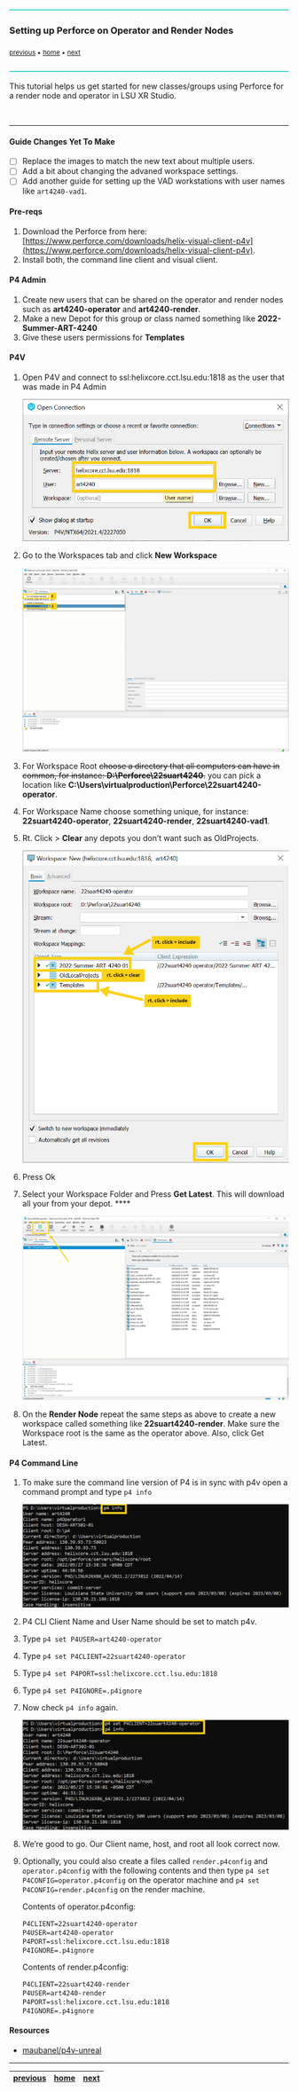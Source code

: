 ![](../images/line3.png)

### Setting up Perforce on Operator and Render Nodes

<sub>[previous](../) • [home](../README.md) • [next](../)</sub>

![](../images/line3.png)

This tutorial helps us get started for new classes/groups using Perforce for a render node and operator in LSU XR Studio.

<br>

---

#### Guide Changes Yet To Make
- [ ] Replace the images to match the new text about multiple users.
- [ ] Add a bit about changing the advaned workspace settings.
- [ ] Add another guide for setting up the VAD workstations with user names like `art4240-vad1`.

#### Pre-reqs

1. Download the Perforce from here: [https://www.perforce.com/downloads/helix-visual-client-p4v](https://www.perforce.com/downloads/helix-visual-client-p4v). 
2. Install both, the command line client and visual client.

#### P4 Admin

1. Create new users that can be shared on the operator and render nodes such as **art4240-operator** and **art4240-render**.
2. Make a new Depot for this group or class named something like **2022-Summer-ART-4240**
3. Give these users permissions for **Templates**

#### P4V

1. Open P4V and connect to ssl:helixcore.cct.lsu.edu:1818 as the user that was made in P4 Admin
    
    ![p4v login](images/p4vLogin.png)
    
2. Go to the Workspaces tab and click **New Workspace** 
    
    ![New Workspace](images/newWorkspace.png)
    
3. For Workspace Root ~~choose a directory that all computers can have in common, for instance: **D:\Perforce\22suart4240**.~~ you can pick a location like **C:\Users\virtualproduction\Perforce\22suart4240-operator**. 
4. For Workspace Name choose something unique, for instance: **22suart4240-operator**, **22suart4240-render**, **22suart4240-vad1**.  
5. Rt. Click > **Clear** any depots you don’t want such as OldProjects. 
    
    ![Choose Depots](images/chooseDepots.png)
    
6. Press Ok
7. Select your Workspace Folder and Press **Get Latest**. This will download all your from your depot.  ****
    
    ![Get Latest](images/getLatest.png)
    
8. On the **Render Node** repeat the same steps as above to create a new workspace called something like **22suart4240-render**. Make sure the Workspace root is the same as the operator above. Also, click Get Latest.

#### P4 Command Line

1. To make sure the command line version of P4 is in sync with p4v open a command prompt and type `p4 info`  
    
    ![1st P4 Info](images/p4info1st.png)
    
2. P4 CLI Client Name and User Name should be set to match p4v.
3. Type `p4 set P4USER=art4240-operator`
4. Type `p4 set P4CLIENT=22suart4240-operator`
4. Type `p4 set P4PORT=ssl:helixcore.cct.lsu.edu:1818`
4. Type `p4 set P4IGNORE=.p4ignore`
5. Now check `p4 info` again. 
    
    ![2nd P4 Info](images/p4info2nd.png)
    
6. We’re good to go. Our Client name, host, and root all look correct now.
7. Optionally, you could also create a files called `render.p4config` and `operator.p4config` with the following contents and then type `p4 set P4CONFIG=operator.p4config` on the operator machine and  `p4 set P4CONFIG=render.p4config` on the render machine.

    Contents of operator.p4config:
    ```
    P4CLIENT=22suart4240-operator
    P4USER=art4240-operator
    P4PORT=ssl:helixcore.cct.lsu.edu:1818
    P4IGNORE=.p4ignore
    ```
    
    Contents of render.p4config:
    ```
    P4CLIENT=22suart4240-render
    P4USER=art4240-render
    P4PORT=ssl:helixcore.cct.lsu.edu:1818
    P4IGNORE=.p4ignore
    ```

#### Resources

* [maubanel/p4v-unreal](https://github.com/maubanel/p4v-unreal)

___

| [previous](../)| [home](../README.md) | [next](../)|
|---|---|---|
